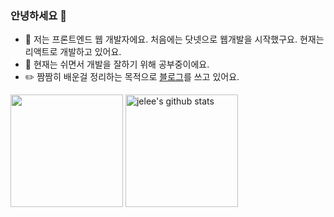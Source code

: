 ### 안녕하세요 👋

- 💬 저는 프론트엔드 웹 개발자에요. 처음에는 닷넷으로 웹개발을 시작했구요. 현재는 리액트로 개발하고 있어요.   
- 🌱 현재는 쉬면서 개발을 잘하기 위해 공부중이에요.
- ✏️ 짬짬히 배운걸 정리하는 목적으로 <a href="https://jelee603.github.io/" target="_blank">블로그</a>를 쓰고 있어요. 

<div style="display: flex, height:180px">
 <img align="center" style="height:180px" src="https://github-readme-stats.vercel.app/api/top-langs/?username=jelee603&layout=compact&theme=nord&hide_border=true" />
 <img align="center" style="height:180px" src="https://github-readme-stats.vercel.app/api?username=jelee603&show_icons=true&include_all_commits=true&theme=nord&hide_border=true&hide=stars,contribs&count_private=true" alt="jelee's github stats" />
</div>
<br/>
